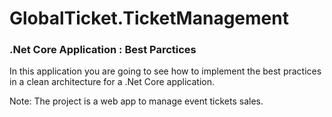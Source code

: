 # GlobalTicket.TicketManagement
### .Net Core Application : Best Parctices

In this application you are going to see how to implement the best practices in a clean architecture for a .Net Core application.

Note: The project is a web app to manage event tickets sales. 
